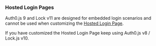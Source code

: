 
### Hosted Login Pages

Auth0.js 9 and Lock v11 are designed for embedded login scenarios and cannot be used when customizing the [Hosted Login Page](/hosted-pages/login).

If you have customized the Hosted Login Page keep using Auth0.js v8 / Lock.js v10. 
